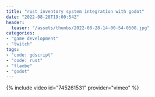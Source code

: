 ```yaml
---
title: "rust inventory system integration with godot"
date: "2022-08-28T19:00:54Z"
header:
  teaser: "/assets/thumbs/2022-08-28-14-00-54-0500.jpg"
categories:
- "game development"
- "twitch"
tags:
- "code: gdscript"
- "code: rust"
- "flambe"
- "godot"
---
```

{% include video id="745261531" provider="vimeo" %}
